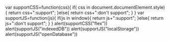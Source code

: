 var supportCSS=function(css){
    if( css in document.documentElement.style){
      return css+":support";
    }else{
      return css+":don't support";
    }
}
var supportJS=function(js){
    if(js in window){
      return js+":support";
    }else{
      return js+":don't support";
    }
}
alert(supportCSS("flex"))
alert(supportJS("indexedDB"))
alert(supportJS("localStorage"))
alert(supportJS("openDatabase"))
